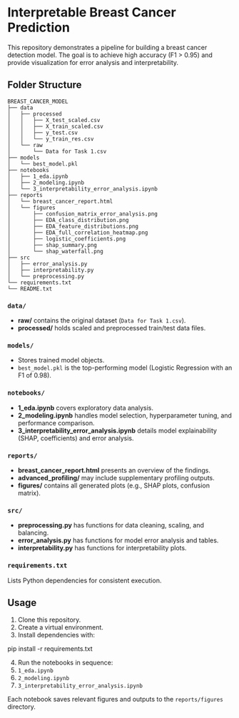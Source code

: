# Interpretable Breast Cancer Prediction

This repository demonstrates a pipeline for building a breast cancer detection model. The goal is to achieve high accuracy (F1 > 0.95) and provide visualization for error analysis and interpretability.

## Folder Structure
```
BREAST_CANCER_MODEL
├── data
│   ├── processed
│   │   ├── X_test_scaled.csv
│   │   ├── X_train_scaled.csv
│   │   ├── y_test.csv
│   │   └── y_train_res.csv
│   └── raw
│       └── Data for Task 1.csv
├── models
│   └── best_model.pkl
├── notebooks
│   ├── 1_eda.ipynb
│   ├── 2_modeling.ipynb
│   └── 3_interpretability_error_analysis.ipynb
├── reports
│   └── breast_cancer_report.html
│   └── figures
│       ├── confusion_matrix_error_analysis.png
│       ├── EDA_class_distribution.png
│       ├── EDA_feature_distributions.png
│       ├── EDA_full_correlation_heatmap.png
│       ├── logistic_coefficients.png
│       ├── shap_summary.png
│       └── shap_waterfall.png
├── src
│   ├── error_analysis.py
│   ├── interpretability.py
│   └── preprocessing.py
└── requirements.txt
└── README.txt
```

### `data/`
- **raw/** contains the original dataset (`Data for Task 1.csv`).
- **processed/** holds scaled and preprocessed train/test data files.

### `models/`
- Stores trained model objects.
- `best_model.pkl` is the top-performing model (Logistic Regression with an F1 of 0.98).

### `notebooks/`
- **1_eda.ipynb** covers exploratory data analysis.
- **2_modeling.ipynb** handles model selection, hyperparameter tuning, and performance comparison.
- **3_interpretability_error_analysis.ipynb** details model explainability (SHAP, coefficients) and error analysis.

### `reports/`
- **breast_cancer_report.html** presents an overview of the findings.
- **advanced_profiling/** may include supplementary profiling outputs.
- **figures/** contains all generated plots (e.g., SHAP plots, confusion matrix).

### `src/`
- **preprocessing.py** has functions for data cleaning, scaling, and balancing.
- **error_analysis.py** has functions for model error analysis and tables.
- **interpretability.py** has functions for interpretability plots.

### `requirements.txt`
Lists Python dependencies for consistent execution.

## Usage

1. Clone this repository.
2. Create a virtual environment.
3. Install dependencies with:

pip install -r requirements.txt

4. Run the notebooks in sequence:
1. `1_eda.ipynb`
2. `2_modeling.ipynb`
3. `3_interpretability_error_analysis.ipynb`

Each notebook saves relevant figures and outputs to the `reports/figures` directory.
